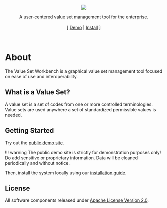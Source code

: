 <p align="center">
  <a href="https://v4-alpha.getbootstrap.com">
    <img src="https://avatars2.githubusercontent.com/u/20927583?v=3&s=200">
  </a>
  <p align="center">
    A user-centered value set management tool for the enterprise.
    <br>
    <br>
    [&nbsp;<a href="https://valuesetworkbench.mayo.edu">Demo</a>
    |
    <a href="installation">Install</a>
    <!--
    |
    <a href="..">Community</a>&nbsp;-->]
  </p>
</p>

<br>

# About
The Value Set Workbench is a graphical value set management tool focused on ease of use and interoperability.

## What is a Value Set?
A value set is a set of codes from one or more controlled terminologies. Value sets are used anywhere a set of standardized permissible values is needed.

## Getting Started
Try out the [public demo site](https://valuesetworkbench.mayo.edu).

!!! warning
    The public demo site is strictly for demonstration purposes only! Do add sensitive or proprietary information. Data will be cleaned periodically and without notice.

Then, install the system locally using our [installation guide](installation).

## License
All software components released under [Apache License Version 2.0](license.txt).